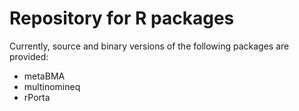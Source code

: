 # Repository for R packages

Currently, source and binary versions of the following packages are provided:

* metaBMA
* multinomineq
* rPorta